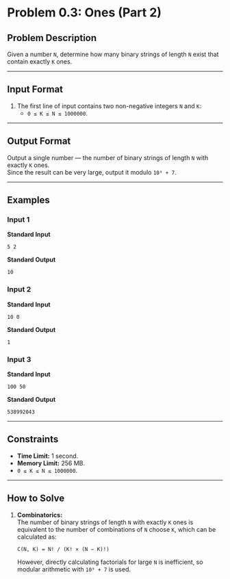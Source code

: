 # Problem 0.3: Ones (Part 2)

## Problem Description

Given a number `N`, determine how many binary strings of length `N` exist that contain exactly `K` ones.  

---

## Input Format

1. The first line of input contains two non-negative integers `N` and `K`:
   - `0 ≤ K ≤ N ≤ 1000000`.

---

## Output Format

Output a single number — the number of binary strings of length `N` with exactly `K` ones.  
Since the result can be very large, output it modulo `10⁹ + 7`.

---

## Examples

### Input 1
**Standard Input**
```
5 2
```

**Standard Output**
```
10
```

### Input 2
**Standard Input**
```
10 0
```

**Standard Output**
```
1
```

### Input 3
**Standard Input**
```
100 50
```

**Standard Output**
```
538992043
```

---

## Constraints

- **Time Limit:** 1 second.
- **Memory Limit:** 256 MB.
- `0 ≤ K ≤ N ≤ 1000000`.

---

## How to Solve

1. **Combinatorics:**  
   The number of binary strings of length `N` with exactly `K` ones is equivalent to the number of combinations of `N` choose `K`, which can be calculated as:  
   ```
   C(N, K) = N! / (K! × (N − K)!)
   ```
   However, directly calculating factorials for large `N` is inefficient, so modular arithmetic with `10⁹ + 7` is used.
